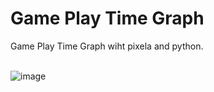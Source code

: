 # Game Play Time Graph
Game Play Time Graph wiht pixela and python.
<br>
<br>

![image](https://user-images.githubusercontent.com/62032779/173059936-dc98bf02-5740-4e1d-8278-2368e52ec06c.png)
